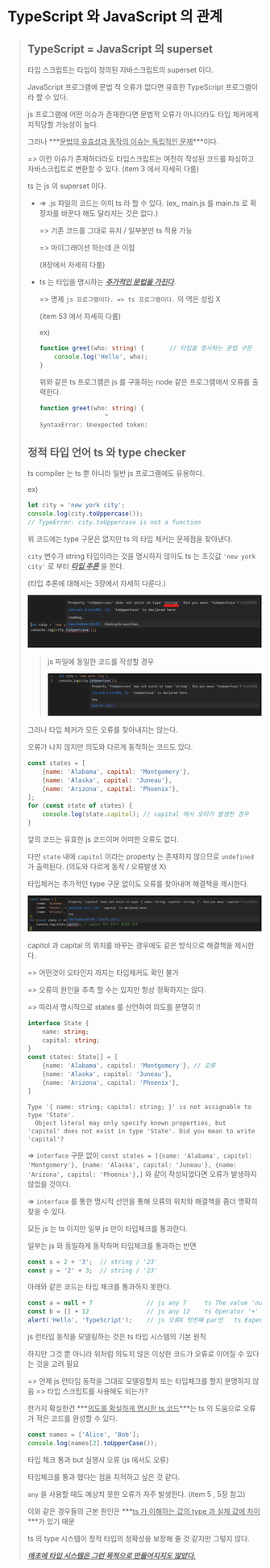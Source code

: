 # TypeScript 와 JavaScript 의 관계

> ## TypeScript = JavaScript 의 superset
>
> 타입 스크립트는 타입이 정의된 자바스크립트의 superset 이다.
>
> JavaScript 프로그램에 문법 적 오류가 없다면 유효한 TypeScript 프로그램이라 할 수 있다.
>
> js 프로그램에 어떤 이슈가 존재한다면 문법적 오류가 아니더라도 타입 체커에게 지적당할 가능성이 높다.  
>
> 그러나 ***<u>문법의 유효성과 동작의 이슈는 독립적인 문제</u>***이다.
>
> => 이런 이슈가 존재하더라도 타입스크립트는 여전히 작성된 코드를 파싱하고 자바스크립트로 변환할 수 있다. (item 3 에서 자세히 다룸)
>
> 
>
> ts 는 js 의 superset 이다.
>
> * => .js 파일의 코드는 이미 ts 라 할 수 있다. (ex_ main.js 를 main.ts 로 확장자를 바꾼다 해도 달라지는 것은 없다.)
>
>   => 기존 코드를 그대로 유지 / 일부분만 ts 적용 가능
>
>   => 마이그래이션 하는데 큰 이점 
>
>   (8장에서 자세히 다룸)
>
> * ts 는 타입을 명시하는 ***<u>추가적인 문법을 가진다</u>***.
>
>   => 명제 `js 프로그램이다. => ts 프로그램이다.` 의 역은 성립 X
>
>   (item 53 에서 자세히 다룸)
>
>   ex)
>
>   ```ts
>   function greet(who: string) {		// 타입을 명시하는 문법 구문
>       console.log('Hello', who);
>   }
>   ```
>
>   위와 같은 ts 프로그램은 js 를 구동하는 node 같은 프로그램에서 오류를 출력한다.
>
>   ```ts
>   function greet(who: string) {
>      				  ^
>   SyntaxError: Unexpected token: 
>   ```
>
>   
>
> 
>
> ## 정적 타입 언어 ts 와 type checker
>
> ts compiler 는 ts 뿐 아니라 일반 js 프로그램에도 유용하다. 
>
> ex)
>
> ```js
> let city = 'new york city';
> console.log(city.toUppercase());
> // TypeError: city.toUppercase is not a function
> ```
>
> 위 코드에는 type 구문은 없지만 ts 의 타입 체커는 문제점을 찾아낸다.
>
> `city` 변수가 string 타입이라는 것을 명시하지 않아도 ts 는 초깃값 `'new york city'` 로 부터 ***<u>타입 추론</u>*** 을 한다. 
>
> (타입 추론에 대해서는 3장에서 자세히 다룬다.)
>
> <img src="../../IMG/effts1_1_1.png" alt="effts1_1_1" style="zoom:50%;" />
>
> > js 파일에 동일한 코드를 작성할 경우 
> >
> > <img src="../../IMG/effts1_1_2.png" alt="effts1_1_2" style="zoom: 50%;" />
>
> 그러나 타입 체커가 모든 오류를 찾아내지는 않는다.
>
> 오류가 나지 않지만 의도와 다르게 동작하는 코드도 있다.
>
> ```js
> const states = [
>     {name: 'Alabama', capital: 'Montgomery'},
>     {name: 'Alaska', capital: 'Juneau'},
>     {name: 'Arizona', capital: 'Phoenix'},
> ];
> for (const state of states) {
>     console.log(state.capitol); // capital 에서 오타가 발생한 경우 
> }
> ```
>
> 앞의 코드는 유효한 js 코드이며 어떠한 오류도 없다. 
>
> 다만 `state` 내에 `capitol` 이라는 property 는 존재하지 않으므로 `undefined` 가 출력된다. (의도와 다르게 동작 / 오류발생 X)
>
> 타입체커는 추가적인 type 구문 없이도 오류를 찾아내며 해결책을 제시한다. 
>
> ![effts1_1_3](../../IMG/effts1_1_3.png)
>
> capitol 과 capital 의 위치를 바꾸는 경우에도 같은 방식으로 해결책을 제시한다. 
>
> => 어떤것이 오타인지 까지는 타입체커도 확인 불가
>
> => 오류의 원인을 추측 할 수는 있지만 항상 정확하지는 않다.
>
> => 따라서 명시적으로 states 를 선언하여 의도를 분명히 !!
>
> ```ts
> interface State {
>     name: string;
>     capital: string;
> }
> const states: State[] = [
>     {name: 'Alabama', capitol: 'Montgomery'}, // 오류
>     {name: 'Alaska', capital: 'Juneau'},
>     {name: 'Arizona', capital: 'Phoenix'},
> ]
> ```
>
> ```
> Type '{ name: string; capitol: string; }' is not assignable to type 'State'.
>   Object literal may only specify known properties, but 'capitol' does not exist in type 'State'. Did you mean to write 'capital'?
> ```
>
> => `interface` 구문 없이 `const states = [{name: 'Alabama', capitol: 'Montgomery'}, {name: 'Alaska', capital: 'Juneau'}, {name: 'Arizona', capital: 'Phoenix'},]` 와 같이 작성되었다면 오류가 발생하지 않았을 것이다.
>
> => `interface` 를 통한 명시적 선언을 통해 오류의 위치와 해결책을 좀더 명확히 찾을 수 있다.  
>
> 
>
> 모든 js 는 ts 이지만 일부 js 만이 타입체크를 통과한다. 
>
> 
>
> 
>
> 일부는 js 와 동일하게 동작하며 타입체크를 통과하는 반면
>
> ```ts
> const x = 2 + '3';  // string / '23'
> const y = '2' + 3;  // string / '23'
> ```
>
> 아래와 같은 코드는 타입 체크를 통과하지 못한다. 
>
>  ```ts
>  const a = null + 7			 	// js any 7		ts The value 'null' cannot be used here.
>  const b = [] + 12				// js any 12	ts Operator '+' cannot be applied to types 'never[]' and 'number'.
>  alert('Hello', 'TypeScript');	// js 오류X 첫번째 par만	 ts Expected 0-1 arguments, but got 2.
>  ```
>
> js 런타임 동작을 모델링하는 것은 ts 타입 시스템의 기본 원칙 
>
> 하지만 그것 뿐 아니라 위처럼 의도치 않은 이상한 코드가 오류로 이어질 수 있다는 것을 고려 필요
>
> 
>
> => 언제 js 런타임 동작을 그대로 모델링할지 또는 타입체크를 할지 분명하지 않음 => 타입 스크립트를 사용해도 되는가? 
>
> 한가지 확실한건 ***<u>의도를 확실하게 명시한 ts 코드</u>***는 ts 의 도움으로 오류가 적은 코드를 완성할 수 있다. 
>
> 
>
> ```ts
> const names = ['Alice', 'Bob'];
> console.log(names[2].toUpperCase());
> ```
>
> 타입 체크 통과  but 실행시 오류 (js 에서도 오류)
>
> 타입체크를 통과 했다는 점을 지적하고 싶은 것 같다. 
>
> `any` 을 사용할 때도 예상치 못한 오류가 자주 발생한다.  (item 5 , 5장 참고)
>
>  
>
> 이와 같은 경우들의 근본 원인은 ***<u>ts 가 이해하는 값의 type 과 실제 값에 차이</u>***가 있기 때문 
>
> ts 의 type 시스템이 정적 타입의 정확성을 보장해 줄 것 같지만 그렇지 않다.
>
> *<u>**애초에 타입 시스템은 그런 목적으로 만들어지지도 않았다.**</u>* 
>
> 